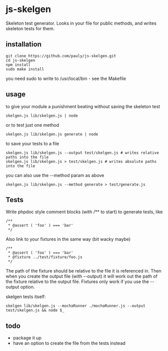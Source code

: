 # js-skelgen

Skeleton test generator. 
Looks in your file for public methods, and writes skeleton tests for them.

## installation

    git clone https://github.com/pauly/js-skelgen.git
    cd js-skelgen
    npm install
    sudo make install

you need sudo to write to /usr/local/bin - see the Makefile

## usage

to give your module a punishment beating without saving the skeleton test

    skelgen.js lib/skelgen.js | node

or to test just one method

    skelgen.js lib/skelgen.js generate | node

to save your tests to a file

    skelgen.js lib/skelgen.js --output test/skelgen.js # writes relative paths into the file
    skelgen.js lib/skelgen.js > test/skelgen.js # writes absolute paths into the file

you can also use the --method param as above

    skelgen.js lib/skelgen.js --method generate > test/generate.js

## Tests

Write phpdoc style comment blocks (with /** to start) to generate tests, like

    /**
     * @assert ( 'foo' ) === 'bar'
     */

Also link to your fixtures in the same way (bit wacky maybe)

    /**
     * @assert ( 'foo' ) === 'bar'
     * @fixture ../test/fixture/foo.js
     */

The path of the fixture should be relative to the file it is referenced in.
Then when you create the output file (with --output) it will work out the path
of the fixture relative to the output file.
Fixtures only work if you use the --output option.

skelgen tests itself:

    skelgen lib/skelgen.js --mochaRunner ./mochaRunner.js --output test/skelgen.js && node $_

## todo

 * package it up
 * have an option to create the file from the tests instead
